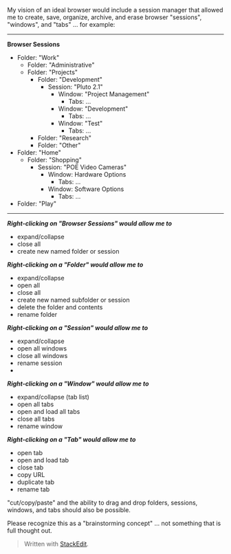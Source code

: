 My vision of an ideal browser would include a session manager that allowed me to create, save, organize, archive, and erase browser  "sessions", "windows", and "tabs" ... for example: 
___
**Browser Sessions**
* Folder: "Work"
	* Folder: "Administrative"
	* Folder: "Projects"
		* Folder: "Development"
			* Session: "Pluto 2.1"
				* Window: "Project Management"
					* Tabs: ...
				* Window: "Development"
					* Tabs: ...
				* Window: "Test"
					* Tabs: ...
		* Folder: "Research"
		* Folder: "Other"
* Folder: "Home"
	* Folder: "Shopping"
		* Session: "POE Video Cameras"
			* Window: Hardware Options
				* Tabs: ...
			* Window: Software Options
				* Tabs: ...
* Folder: "Play"

___
***Right-clicking on "Browser Sessions" would allow me to*** 

 - expand/collapse
 - close all
 - create new named folder or session
 
 ***Right-clicking on a "Folder" would allow me to***
 
 - expand/collapse
 - open all
 - close all
 - create new named subfolder or session
 - delete the folder and contents
 - rename folder

***Right-clicking on a "Session" would allow me to*** 

 - expand/collapse
 - open all windows
 - close all windows
 - rename session
 - 

***Right-clicking on a "Window" would allow me to*** 

 - expand/collapse (tab list)
 - open all tabs
 - open and load all tabs
 - close all tabs
 - rename window

***Right-clicking on a "Tab" would allow me to*** 

 - open tab
 - open and load tab
 - close tab
 - copy URL
 - duplicate tab
 - rename tab
 
"cut/copy/paste" and the ability to drag and drop folders, sessions, windows, and tabs should also be possible. 

Please recognize this as a "brainstorming concept" ... not something that is full thought out. 

> Written with [StackEdit](https://stackedit.io/).
<!--stackedit_data:
eyJoaXN0b3J5IjpbODg0MjcxODIyLDIxMjU3NDMzMjAsMTE0OT
gyMDQwNl19
-->